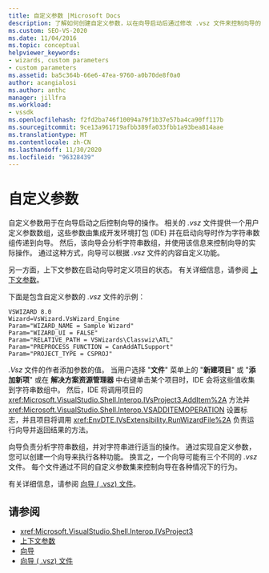 ```yaml
---
title: 自定义参数 |Microsoft Docs
description: 了解如何创建自定义参数，以在向导启动后通过修改 .vsz 文件来控制向导的操作。
ms.custom: SEO-VS-2020
ms.date: 11/04/2016
ms.topic: conceptual
helpviewer_keywords:
- wizards, custom parameters
- custom parameters
ms.assetid: ba5c364b-66e6-47ea-9760-a0b70de8f0a0
author: acangialosi
ms.author: anthc
manager: jillfra
ms.workload:
- vssdk
ms.openlocfilehash: f2fd2ba746f10094a79f1b37e57ba4ca90ff117b
ms.sourcegitcommit: 9ce13a961719afbb389fa033fbb1a93bea814aae
ms.translationtype: MT
ms.contentlocale: zh-CN
ms.lasthandoff: 11/30/2020
ms.locfileid: "96328439"
---
```

# <a name="custom-parameters"></a>自定义参数
自定义参数用于在向导启动之后控制向导的操作。 相关的 *.vsz* 文件提供一个用户定义参数数组，这些参数由集成开发环境打包 (IDE) 并在启动向导时作为字符串数组传递到向导。 然后，该向导会分析字符串数组，并使用该信息来控制向导的实际操作。 通过这种方式，向导可以根据 *.vsz* 文件的内容自定义功能。

 另一方面，上下文参数在启动向导时定义项目的状态。 有关详细信息，请参阅 [上下文参数](../../extensibility/internals/context-parameters.md)。

 下面是包含自定义参数的 *.vsz* 文件的示例：

```
VSWIZARD 8.0
Wizard=VsWizard.VsWizard_Engine
Param="WIZARD_NAME = Sample Wizard"
Param="WIZARD_UI = FALSE"
Param="RELATIVE_PATH = VSWizards\Classwiz\ATL"
Param="PREPROCESS_FUNCTION = CanAddATLSupport"
Param="PROJECT_TYPE = CSPROJ"
```

 *.Vsz* 文件的作者添加参数的值。 当用户选择 "**文件**" 菜单上的 "**新建项目**" 或 "**添加新项**" 或在 **解决方案资源管理器** 中右键单击某个项目时，IDE 会将这些值收集到字符串数组中。 然后，IDE 将调用项目的 <xref:Microsoft.VisualStudio.Shell.Interop.IVsProject3.AddItem%2A> 方法并 <xref:Microsoft.VisualStudio.Shell.Interop.VSADDITEMOPERATION> 设置标志，并且项目将调用 <xref:EnvDTE.IVsExtensibility.RunWizardFile%2A> 负责运行向导并返回结果的方法。

 向导负责分析字符串数组，并对字符串进行适当的操作。 通过实现自定义参数，您可以创建一个向导来执行各种功能。 换言之，一个向导可能有三个不同的 *.vsz* 文件。 每个文件通过不同的自定义参数集来控制向导在各种情况下的行为。

 有关详细信息，请参阅 [向导 ( .vsz) 文件](../../extensibility/internals/wizard-dot-vsz-file.md)。

## <a name="see-also"></a>请参阅
- <xref:Microsoft.VisualStudio.Shell.Interop.IVsProject3>
- [上下文参数](../../extensibility/internals/context-parameters.md)
- [向导](../../extensibility/internals/wizards.md)
- [向导 ( .vsz) 文件](../../extensibility/internals/wizard-dot-vsz-file.md)
